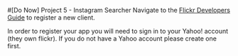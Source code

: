 #[Do Now] Project 5  - Instagram Searcher
Navigate to the [Flickr Developers Guide](https://www.flickr.com/services/apps/create/) to register a new client.

In order to register your app you will need to sign in to your Yahoo! account (they own flickr). If you do not have a Yahoo account please create one first.
